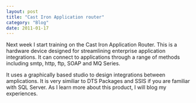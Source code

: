 ```yaml
---
layout: post
title: "Cast Iron Application router"
category: "Blog"
date: 2011-01-17
---
```



Next week I start training on the Cast Iron Application Router. This is a hardware device designed for streamlining enterprise application integrations. It can connect to applications through a range of methods including smtp, http, ftp, SOAP and MQ Series.

It uses a graphically based studio to design integrations between amplications. It is very similiar to DTS Packages and SSIS if you are familiar with SQL Server. As I learn more about this product, I will blog my experiences.